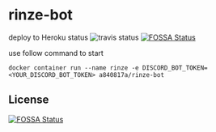 # rinze-bot
deploy to Heroku status
![travis status](https://travis-ci.com/a840817a/rinze-bot.svg?branch=release)
[![FOSSA Status](https://app.fossa.com/api/projects/git%2Bgithub.com%2Fa840817a%2Frinze-bot.svg?type=shield)](https://app.fossa.com/projects/git%2Bgithub.com%2Fa840817a%2Frinze-bot?ref=badge_shield)


use follow command to start
```
docker container run --name rinze -e DISCORD_BOT_TOKEN=<YOUR_DISCORD_BOT_TOKEN> a840817a/rinze-bot
```


## License
[![FOSSA Status](https://app.fossa.com/api/projects/git%2Bgithub.com%2Fa840817a%2Frinze-bot.svg?type=large)](https://app.fossa.com/projects/git%2Bgithub.com%2Fa840817a%2Frinze-bot?ref=badge_large)